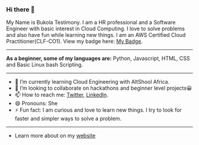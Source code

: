 ### Hi there 👋


My Name is Bukola Testimony. I am a HR professional and a Software Engineer with basic interest in Cloud Computing. I love to solve problems and also have fun while learning new things. I am an AWS Certified Cloud Practitioner(CLF-CO1). View my badge here: 
 <a href="https://www.credly.com/badges/40c68c84-ef41-4b91-be39-2cd9b8d06391/email">My Badge</a>. 
 
 --------------
 
 
 **As a beginner, some of my languages are:** Python, Javascript, HTML, CSS and Basic Linux bash Scripting.
 
  --------------
  

- 🌱 I’m currently learning Cloud Engineering with AltShool Africa.
- 👯 I’m looking to collaborate on hackathons and beginner level projects😀
- 📫 How to reach me: <a href="https://twitter.com/BukolaTestimony">Twitter</a>,  <a href="https://www.linkedin.com/in/bukola-testimony-58277b97/">LinkedIn</a>.   
- 😄 Pronouns: She
- ⚡ Fun fact: I am curious and love to learn new things. I try to look for faster and simpler ways to solve a problem.

 --------------
 
 - Learn more about on my [website](https://bukola-testimony.github.io/My-Portfolio-website/)
 
